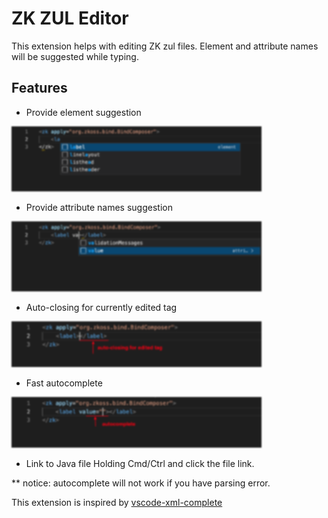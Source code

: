 # ZK ZUL Editor

This extension helps with editing ZK zul files.
Element and attribute names will be suggested while typing.

## Features

- Provide element suggestion

[<img src="https://github.com/b952426/ZK-vscode-plugin/blob/master/images/hint-providing-1.png" width="400" style="filter: blur(1px); " title="Click to show in browser"/>](https://github.com/b952426/ZK-vscode-plugin/blob/master/images/hint-providing-1.png)

- Provide attribute names suggestion

[<img src="https://github.com/b952426/ZK-vscode-plugin/blob/master/images/hint-providing-2.png" width="400" style="filter: blur(1px); " title="Click to show in browser"/>](https://github.com/b952426/ZK-vscode-plugin/blob/master/images/hint-providing-2.png)

- Auto-closing for currently edited tag

[<img src="https://github.com/b952426/ZK-vscode-plugin/blob/master/images/auto-closing.png" width="400" style="filter: blur(1px); " title="Click to show in browser"/>](https://github.com/b952426/ZK-vscode-plugin/blob/master/images/auto-closing.png)

- Fast autocomplete

[<img src="https://github.com/b952426/ZK-vscode-plugin/blob/master/images/autocomplete.png" width="400" style="filter: blur(1px); " title="Click to show in browser"/>](https://github.com/b952426/ZK-vscode-plugin/blob/master/images/autocomplete.png)

- Link to Java file
Holding Cmd/Ctrl and click the file link.

** notice: autocomplete will not work if you have parsing error.

This extension is inspired by [vscode-xml-complete](https://github.com/rogalmic/vscode-xml-complete)

